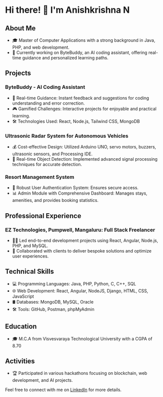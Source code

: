 # Hi there! 👋 I'm Anishkrishna N

## About Me
- 🎓 Master of Computer Applications with a strong background in Java, PHP, and web development.
- 💼 Currently working on ByteBuddy, an AI coding assistant, offering real-time guidance and personalized learning paths.

## Projects
### ByteBuddy - AI Coding Assistant
- 🚀 Real-time Guidance: Instant feedback and suggestions for coding understanding and error correction.
- 🎮 Gamified Challenges: Interactive projects for enjoyable and practical learning.
- 🛠️ Technologies Used: React, Node.js, Tailwind CSS, MongoDB

### Ultrasonic Radar System for Autonomous Vehicles
- 💰 Cost-effective Design: Utilized Arduino UNO, servo motors, buzzers, ultrasonic sensors, and Processing IDE.
- 📡 Real-time Object Detection: Implemented advanced signal processing techniques for accurate detection.

### Resort Management System
- 🔐 Robust User Authentication System: Ensures secure access.
- 📊 Admin Module with Comprehensive Dashboard: Manages stays, amenities, and provides booking statistics.

## Professional Experience
### EZ Technologies, Pumpwell, Mangaluru: Full Stack Freelancer
- 👨‍💻 Led end-to-end development projects using React, Angular, Node.js, PHP, and MySQL.
- 🤝 Collaborated with clients to deliver bespoke solutions and optimize user experiences.

## Technical Skills
- 💻 Programming Languages: Java, PHP, Python, C, C++, SQL
- 🌐 Web Development: React, Angular, NodeJS, Django, HTML, CSS, JavaScript
- 🛢️ Databases: MongoDB, MySQL, Oracle
- 🛠️ Tools: GitHub, Postman, phpMyAdmin

## Education
- 🎓 M.C.A from Visvesvaraya Technological University with a CGPA of 8.70

## Activities
- 🏆 Participated in various hackathons focusing on blockchain, web development, and AI projects.

Feel free to connect with me on [LinkedIn](https://www.linkedin.com/in/anish-krishna-n-606738218) for more details.
